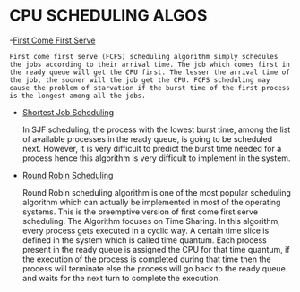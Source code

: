 # CPU SCHEDULING ALGOS 

-[First Come First Serve](/FCFS.cpp)

    First come first serve (FCFS) scheduling algorithm simply schedules the jobs according to their arrival time. The job which comes first in the ready queue will get the CPU first. The lesser the arrival time of the job, the sooner will the job get the CPU. FCFS scheduling may cause the problem of starvation if the burst time of the first process is the longest among all the jobs. 

- [Shortest Job Scheduling](/SJF.cpp)

    In SJF scheduling, the process with the lowest burst time, among the list of available processes in the ready queue, is going to be scheduled next. However, it is very difficult to predict the burst time needed for a process hence this algorithm is very difficult to implement in the system.

- [Round Robin Scheduling](/RR.cpp)

    Round Robin scheduling algorithm is one of the most popular scheduling algorithm which can actually be implemented in most of the operating systems. This is the preemptive version of first come first serve scheduling. The Algorithm focuses on Time Sharing. In this algorithm, every process gets executed in a cyclic way. A certain time slice is defined in the system which is called time quantum. Each process present in the ready queue is assigned the CPU for that time quantum, if the execution of the process is completed during that time then the process will terminate else the process will go back to the ready queue and waits for the next turn to complete the execution.
